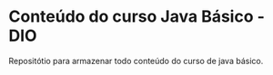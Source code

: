 # Conteúdo do curso Java Básico - DIO
Repositótio para armazenar todo conteúdo do curso de java básico.


